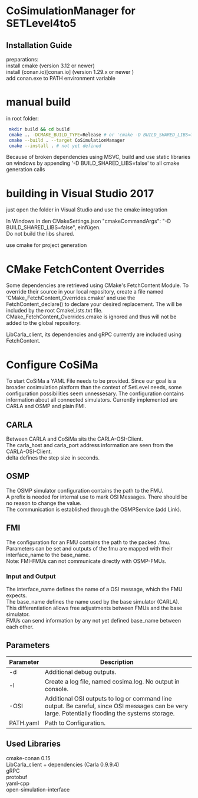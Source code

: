 # CoSimulationManager for SETLevel4to5

## Installation Guide

preparations:\
install cmake (version 3.12 or newer)\
install (conan.io)[conan.io] (version 1.29.x or newer )\
add conan.exe to PATH environment variable
<!--check out submodules (git submodule update --init --recursive) to get FMI4cpp or use GIT_SUBMODULE CMake option to do so automatically during build
	- FMI4cpp is not available as conan package (might change in the future?)
	- its dependencies are installed using conan, invoked from cmake when building CoSimulationManagerLib-->

# manual build
in root folder:
```sh
 mkdir build && cd build
 cmake .. -DCMAKE_BUILD_TYPE=Release # or 'cmake -D BUILD_SHARED_LIBS=false ..' on windows, see below
 cmake --build . --target CoSimulationManager 
 cmake --install . # not yet defined
```

 Because of broken dependencies using MSVC, build and use static libraries on windows by appending '-D BUILD_SHARED_LIBS=false' to all cmake generation calls

# building in Visual Studio 2017
just open the folder in Visual Studio and use the cmake integration

In Windows in den CMakeSettings.json "cmakeCommandArgs": "-D BUILD_SHARED_LIBS=false", einfügen.\
Do not build the libs shared.

use cmake for project generation

# CMake FetchContent Overrides
Some dependencies are retrieved using CMake's FetchContent Module. To override their source in your local repository, create a file named 'CMake_FetchContent_Overrides.cmake' and use the FetchContent_declare() to declare your desired replacement. The will be included by the root CmakeLists.txt file. CMake_FetchContent_Overrides.cmake is ignored and thus will not be added to the global repository. 

LibCarla_client, its dependencies and gRPC currently are included using FetchContent.

# Configure CoSiMa
To start CoSiMa a YAML File needs to be provided. Since our goal is a broader cosimulation platform than the context of SetLevel needs, some configuration possibilities seem unnessesary.
The configuration contains information about all connected simulators.
Currently implemented are CARLA and OSMP and plain FMI.

## CARLA
Between CARLA and CoSiMa sits the CARLA-OSI-Client.\
The carla_host and carla_port address information are seen from the CARLA-OSI-Client.\
delta defines the step size in seconds.

## OSMP
The OSMP simulator configuration contains the path to the FMU.\
A prefix is needed for internal use to mark OSI Messages. There should be no reason to change the value.\
The communication is established through the OSMPService (add Link).

## FMI
The configuration for an FMU contains the path to the packed .fmu.\
Parameters can be set and outputs of the fmu are mapped with their interface_name to the base_name.\
Note: FMI-FMUs can not communicate directly with OSMP-FMUs.

### Input and Output
The interface_name defines the name of a OSI message, which the FMU expects.\
The base_name defines the name used by the base simulator (CARLA).\
This differentiation allows free adjustments between FMUs and the base simulator.\
FMUs can send information by any not yet defined base_name between each other.

## Parameters
| Parameter | Description |
| ------ | ------ |
| -d | Additional debug outputs. |
| -l | Create a log file, named cosima.log. No output in console. |
| -OSI | Additional OSI outputs to log or command line output. Be careful, since OSI messages can be very large. Potentially flooding the systems storage. |
| PATH.yaml | Path to Configuration. |

## Used Libraries

cmake-conan 0.15\
LibCarla_client + dependencies (Carla 0.9.9.4)\
gRPC\
protobuf\
yaml-cpp\
open-simulation-interface
